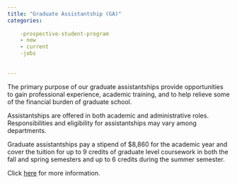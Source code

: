 ```yaml
---
title: "Graduate Assistantship (GA)"
categories:
   
    -prospective-student-program
    - new
    - current
    -jobs
    
    
---
```

The primary purpose of our graduate assistantships provide opportunities to gain professional experience, academic training, and to help relieve some of the financial burden of graduate school.   

Assistantships are offered in both academic and administrative roles.  Responsibilities and eligibility for assistantships may vary among departments.  

Graduate assistantships pay a stipend of $8,860 for the academic year and cover the tuition for up to 9 credits of graduate level coursework in both the fall and spring semesters and up to 6 credits during the summer semester. 

Click [here](https://semo.edu/academics/grad/assistantship-openings.html) for more information.